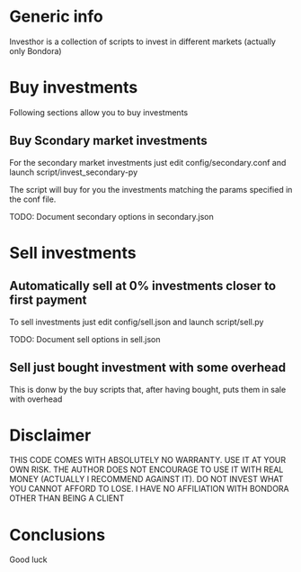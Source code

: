 # Generic info

Investhor is a collection of scripts to invest in different markets (actually only Bondora)

# Buy investments

Following sections allow you to buy investments

## Buy Scondary market investments

For the secondary market investments just edit config/secondary.conf and launch script/invest_secondary-py

The script will buy for you the investments matching the params specified in the conf file.

TODO: Document secondary options in secondary.json

# Sell investments

## Automatically sell at 0% investments closer to first payment

To sell investments just edit config/sell.json and launch script/sell.py

TODO: Document sell options in sell.json

## Sell just bought investment with some overhead

This is donw by the buy scripts that, after having bought, puts them in sale with overhead

# Disclaimer

THIS CODE COMES WITH ABSOLUTELY NO WARRANTY. USE IT AT YOUR OWN RISK. THE AUTHOR DOES NOT ENCOURAGE TO USE IT WITH REAL MONEY (ACTUALLY I RECOMMEND AGAINST IT). DO NOT INVEST WHAT YOU CANNOT AFFORD TO LOSE. I
 HAVE NO AFFILIATION WITH BONDORA OTHER THAN BEING A CLIENT

# Conclusions

Good luck
